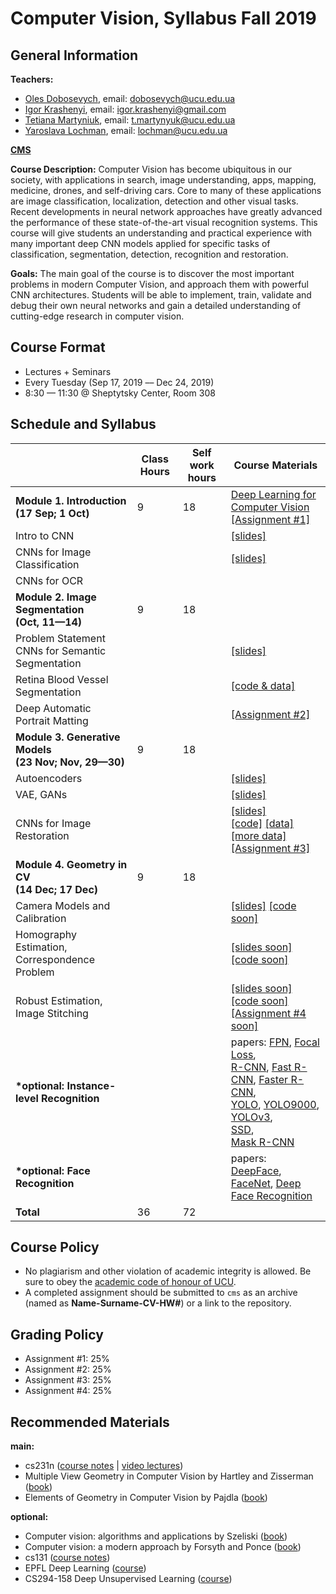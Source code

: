 # Computer Vision, Syllabus Fall 2019

## General Information

**Teachers:**
* [Oles Dobosevych](https://apps.ucu.edu.ua/en/personal/oles-dobosevych), email: dobosevych@ucu.edu.ua
* [Igor Krashenyi](https://scholar.google.com.ua/citations?user=J3GqVSMAAAAJ&hl), email: igor.krashenyi@gmail.com
* [Tetiana Martyniuk](https://apps.ucu.edu.ua/en/personal/tmartyniuk), email: t.martynyuk@ucu.edu.ua
* [Yaroslava Lochman](https://apps.ucu.edu.ua/en/personal/ylochman), email: lochman@ucu.edu.ua

**[CMS](https://cms.ucu.edu.ua/course/view.php?id=2248)**

**Course Description:** Computer Vision has become ubiquitous in our society, with applications in search, image understanding, apps, mapping, medicine, drones, and self-driving cars. Core to many of these applications are image classification, localization, detection and other visual tasks. Recent developments in neural network approaches have greatly advanced the performance of these state-of-the-art visual recognition systems. This course will give students an understanding and practical experience with many important deep CNN models applied for specific tasks of classification, segmentation, detection, recognition and restoration.

**Goals:** The main goal of the course is to discover the most important problems in modern Computer Vision, and approach them with powerful CNN architectures. Students will be able to implement, train, validate and debug their own neural networks and gain a detailed understanding of cutting-edge research in computer vision.


## Course Format
* Lectures + Seminars
* Every Tuesday (Sep 17, 2019 –– Dec 24, 2019)
* 8:30 — 11:30 @ Sheptytsky Center, Room 308

## Schedule and Syllabus
|   	                           	      |Сlass Hours    |Self work hours    |Course Materials   |
|---	                                  |---	          |---	              |---	     	         |
|**Module 1. Introduction <br> (17 Sep; 1 Oct)**       |9              |18                 |[Deep Learning for Computer Vision](https://github.com/lyubonko/ucu2019)<br>[\[Assignment #1\]]() |
|Intro to CNN    	                      |   	          |   	              |[\[slides\]](./module1-intro/lecture1_intro.pdf)   	                          |
|CNNs for Image Classification          |   	          |   	              |[\[slides\]](./module1-intro/lecture2_CNN.pdf)   	                          |
|CNNs for OCR    	                      |   	          |   	              |   	                          |
|**Module 2. Image Segmentation <br> (Oct, 11—14)**                    |9              |18                   | |
|Problem Statement<br>CNNs for Semantic Segmentation|||[\[slides\]](./module2-segmentation/lecture1_image_segmentation.pdf)   	                          |
|Retina Blood Vessel Segmentation|||[\[code & data\]](https://drive.google.com/open?id=1eVKexzcwlbF-FEDg1unjSmRk0TgRZbBM)   	                          |
|Deep Automatic Portrait Matting|||[\[Assignment #2\]](https://drive.google.com/open?id=1VV7bzGQH717wxK6kSBtR96R5KvHajFpO)                               |
|**Module 3. Generative Models <br> (23 Nov; Nov, 29—30)**  |9              |18                   ||
|Autoencoders|||[\[slides\]](./module3-generative-models/lecture1_autoencoders.pdf)|
|VAE, GANs|||[\[slides\]](./module3-generative-models/lecture2_vae_gan.pdf)|
|CNNs for Image Restoration|||[\[slides\]](./module3-generative-models/lecture3_image_estoration.pdf) <br> [\[code\]](./module3-generative-models/practice) [\[data\]](https://www.dropbox.com/sh/fbe688d98v920zs/AAAykJXYKQUc5T-fmGyNZp0Xa/GOPRO/GOPRO_Original) [\[more data\]](https://www.dropbox.com/sh/fbe688d98v920zs/AACZdIJuscmwt__zDZV8IiEIa?dl=0) <br> [\[Assignment #3\]](https://cms.ucu.edu.ua/mod/assign/view.php?id=95253)|
|**Module 4. Geometry in CV <br> (14 Dec; 17 Dec)**|9       |18                 | |
|Camera Models and Calibration| ||[\[slides\]](./module4-geometry/lecture1_camera_calibration.pdf) [\[code soon\]]()|
|Homography Estimation, Correspondence Problem|||[\[slides soon\]]() [\[code soon\]]()|
|Robust Estimation, Image Stitching|||[\[slides soon\]]() [\[code soon\]]() <br> [\[Assignment #4 soon\]]()|
|**\*optional: Instance-level Recognition**|||papers: [FPN](https://arxiv.org/pdf/1612.03144.pdf), [Focal Loss](https://arxiv.org/pdf/1708.02002.pdf), <br>[R-CNN](https://arxiv.org/pdf/1311.2524.pdf), [Fast R-CNN](https://arxiv.org/pdf/1504.08083.pdf), [Faster R-CNN](https://arxiv.org/pdf/1506.01497.pdf), <br>[YOLO](https://arxiv.org/pdf/1506.02640.pdf), [YOLO9000](https://arxiv.org/pdf/1612.08242.pdf), [YOLOv3](https://arxiv.org/pdf/1804.02767.pdf), <br>[SSD](https://arxiv.org/pdf/1512.02325.pdf), <br>[Mask R-CNN](https://arxiv.org/pdf/1703.06870.pdf)
|**\*optional: Face Recognition**|||papers:  <br> [DeepFace](https://www.cv-foundation.org/openaccess/content_cvpr_2014/papers/Taigman_DeepFace_Closing_the_2014_CVPR_paper.pdf), [FaceNet](https://www.cv-foundation.org/openaccess/content_cvpr_2015/papers/Schroff_FaceNet_A_Unified_2015_CVPR_paper.pdf), [Deep Face Recognition](http://cis.csuohio.edu/~sschung/CIS660/DeepFaceRecognition_parkhi15.pdf)                               |
|**Total**                              |36             |72                 |                               |


## Course Policy
* No plagiarism and other violation of academic integrity is allowed. Be sure to obey the [academic code of honour of UCU](https://s3-eu-central-1.amazonaws.com/ucu.edu.ua/wp-content/uploads/2017/04/Polozhennya_pro_plagiat.pdf).
* A completed assignment should be submitted to `cms` as an archive (named as **Name-Surname-CV-HW#**) or a link to the repository.

## Grading Policy
* Assignment #1: 25%
* Assignment #2: 25%
* Assignment #3: 25%
* Assignment #4: 25%


## Recommended Materials
**main:**
* cs231n ([course notes](http://cs231n.github.io) | [video lectures](https://www.youtube.com/playlist?list=PL3FW7Lu3i5JvHM8ljYj-zLfQRF3EO8sYv))
* Multiple View Geometry in Computer Vision by Hartley and Zisserman ([book](https://github.com/pranjals16/cs676/blob/master/Hartley%2C%20Zisserman%20-%20Multiple%20View%20Geometry%20in%20Computer%20Vision.pdf))
* Elements of Geometry in Computer Vision by Pajdla ([book](https://cw.felk.cvut.cz/courses/GVG/2013/Lecture/GVG-2013-Lecture.pdf))


**optional:**
* Computer vision: algorithms and applications by Szeliski ([book](http://szeliski.org/Book/drafts/SzeliskiBook_20100903_draft.pdf))
* Computer vision: a modern approach by Forsyth and Ponce ([book](http://cmuems.com/excap/readings/forsyth-ponce-computer-vision-a-modern-approach.pdf))
* cs131 ([course notes](https://github.com/StanfordVL/CS131_notes))
* EPFL Deep Learning ([course](https://fleuret.org/ee559))
* CS294-158 Deep Unsupervised Learning ([course](https://sites.google.com/view/berkeley-cs294-158-sp19/home))
